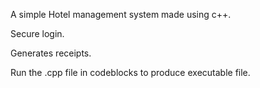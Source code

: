 A simple Hotel management system made using c++.

Secure login.

Generates receipts.

Run the .cpp file in codeblocks to produce executable file.
